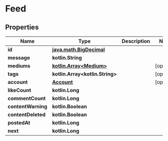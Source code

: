 
# Feed

## Properties
Name | Type | Description | Notes
------------ | ------------- | ------------- | -------------
**id** | [**java.math.BigDecimal**](java.math.BigDecimal.md) |  | 
**message** | **kotlin.String** |  | 
**mediums** | [**kotlin.Array&lt;Medium&gt;**](Medium.md) |  |  [optional]
**tags** | **kotlin.Array&lt;kotlin.String&gt;** |  |  [optional]
**account** | [**Account**](Account.md) |  |  [optional]
**likeCount** | **kotlin.Long** |  | 
**commentCount** | **kotlin.Long** |  | 
**contentWarning** | **kotlin.Boolean** |  | 
**contentDeleted** | **kotlin.Boolean** |  | 
**postedAt** | **kotlin.Long** |  | 
**next** | **kotlin.Long** |  | 



